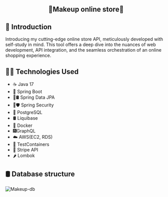 <h2 align="center">💅Makeup online store💅</h2>

## 👋 Introduction
Introducing my cutting-edge online store API, meticulously developed with self-study in mind. This tool offers a deep dive into the nuances of web development, API integration, and the seamless orchestration of an online shopping experience. 
## 👩‍💻 Technologies Used
* ☕ Java 17
* 🌱 Spring Boot
* 🌱🛢️ Spring Data JPA
* 🌱🛡️ Spring Security
* 🐘 PostgreSQL
* 🛢️ Liquibase
* 🐋 Docker
* 🎆GraphQL
* ☁️ AWS(EC2, RDS)
* 🧰 TestContainers
* 💸 Stripe API
* 🌶️ Lombok

## 🛢️ Database structure
![Makeup-db](https://github.com/Omest982/GroupProject/assets/93486447/3d8b292c-d7fb-41a1-9b47-5979441bf808)
